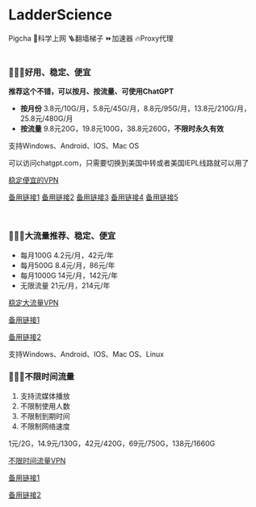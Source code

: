 # LadderScience
Pigcha 🚀科学上网 🪜翻墙梯子 ⏩加速器 🔥Proxy代理
<br/>
<br/>

### 🚀🚀🚀好用、稳定、便宜

**推荐这个不错，可以按月、按流量、可使用ChatGPT**
- **按月份**  3.8元/10G/月，5.8元/45G/月，8.8元/95G/月，13.8元/210G/月，25.8元/480G/月
- **按流量**  9.8元20G，19.8元100G，38.8元260G，**不限时永久有效**

支持Windows、Android、IOS、Mac OS

可以访问chatgpt.com，只需要切换到美国中转或者美国IEPL线路就可以用了

[稳定便宜的VPN](http://b.m0w.cn/3FalsO)

[备用链接1](https://tinyurl.com/4r68czh8)   [备用链接2](https://monojson.com/s/KXfpT)  [备用链接3](https://urldn.com/du1Fk)   [备用链接4](https://goo.su/eKhK2a6)  [备用链接5](http://d.m0w.cn/wrfev5)

<br/>

### 🍉🍉🍉大流量推荐、稳定、便宜

- 每月100G 4.2元/月，42元/年
- 每月500G 8.4元/月，86元/年
- 每月1000G 14元/月，142元/年
- 无限流量  21元/月，214元/年

[稳定大流量VPN](http://b.m0w.cn/gmN9Fx)

[备用链接1](https://monojson.com/s/BjldK)

[备用链接2](https://urldn.com/mS5rB)

支持Windows、Android、IOS、Mac OS、Linux

### 📢📢📢不限时间流量
1. 支持流媒体播放
2. 不限制使用人数
3. 不限制到期时间
4. 不限制网络速度

1元/2G，14.9元/130G，42元/420G，69元/750G，138元/1660G

[不限时间流量VPN](http://c.m0w.cn/pZ0C28)

[备用链接1](https://monojson.com/s/r253v)

[备用链接2](https://urldn.com/-pGr-)
